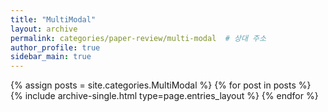 ```yaml
---
title: "MultiModal"
layout: archive
permalink: categories/paper-review/multi-modal  # 상대 주소
author_profile: true
sidebar_main: true
---
```


{% assign posts = site.categories.MultiModal %}
{% for post in posts %} {% include archive-single.html type=page.entries_layout %} {% endfor %}